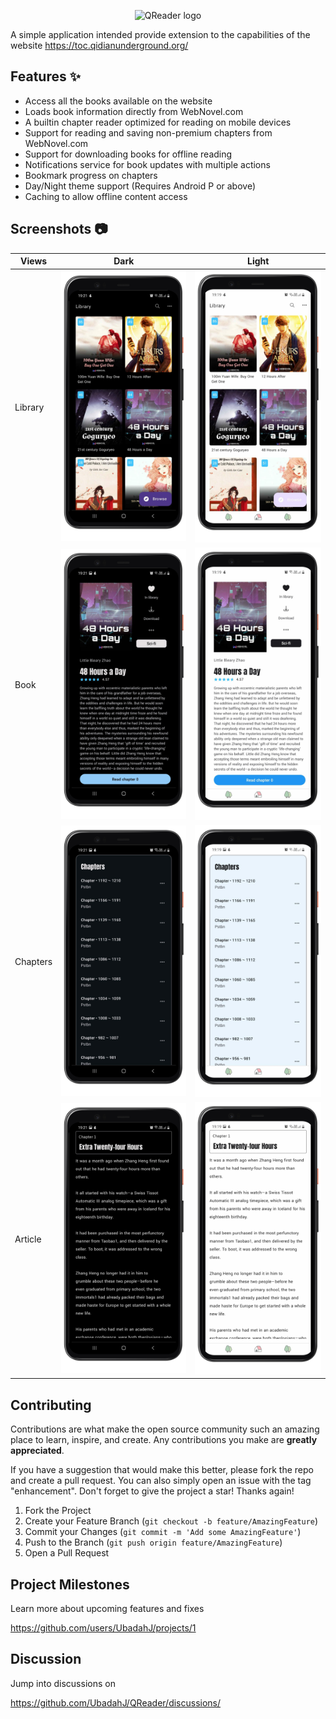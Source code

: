 <p align="center">
  <img width="400" src="https://user-images.githubusercontent.com/47380312/150648680-ee0cb8e7-0e1d-4d6e-94fb-49f0cbe7ce08.svg" alt="QReader logo">
</p>

A simple application intended provide extension to the capabilities of the website <https://toc.qidianunderground.org/>

## Features :sparkles:

- Access all the books available on the website
- Loads book information directly from WebNovel.com
- A builtin chapter reader optimized for reading on mobile devices
- Support for reading and saving non-premium chapters from WebNovel.com 
- Support for downloading books for offline reading
- Notifications service for book updates with multiple actions
- Bookmark progress on chapters
- Day/Night theme support (Requires Android P or above)
- Caching to allow offline content access

## Screenshots :camera:

| Views    | Dark                                                       | Light                                                        |
| -------- | ---------------------------------------------------------- | ------------------------------------------------------------ |
| Library  | ![library_view_dark](images/library_view_dark.png)         | ![library_view_light](images/library_view_light.png)         |
| Book     | ![book_view_dark](images/book_view_dark.png)               | ![book_view_light](images/book_view_light.png)               |
| Chapters | ![chapters_view_dark](images/chapters_view_dark.png)       | ![chapters_view_light](images/chapters_view_light.png)       |
| Article  | ![text_view_dark](images/text_view_dark.png)               | ![text_view_light](images/text_view_light.png)               |

## Contributing

Contributions are what make the open source community such an amazing place to learn, inspire, and create. Any contributions you make are **greatly appreciated**.

If you have a suggestion that would make this better, please fork the repo and create a pull request. You can also simply open an issue with the tag "enhancement".
Don't forget to give the project a star! Thanks again!

1. Fork the Project
2. Create your Feature Branch (`git checkout -b feature/AmazingFeature`)
3. Commit your Changes (`git commit -m 'Add some AmazingFeature'`)
4. Push to the Branch (`git push origin feature/AmazingFeature`)
5. Open a Pull Request

## Project Milestones

Learn more about upcoming features and fixes

https://github.com/users/UbadahJ/projects/1

## Discussion

Jump into discussions on 

https://github.com/UbadahJ/QReader/discussions/
